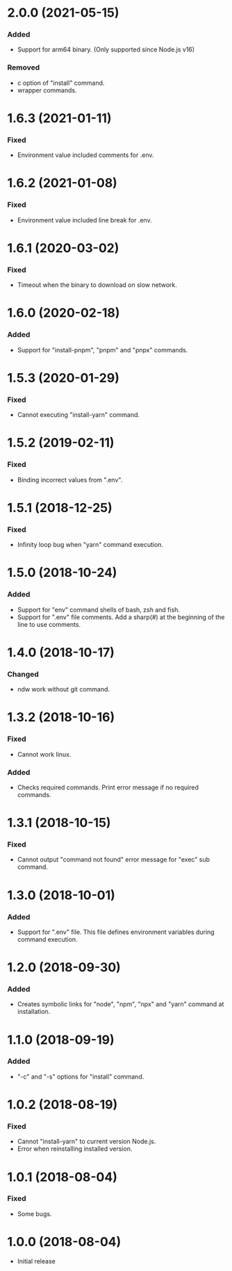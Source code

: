 # 2.0.0 (2021-05-15)

### Added

-   Support for arm64 binary. (Only supported since Node.js v16)

### Removed

-   c option of "install" command.
-   wrapper commands.

# 1.6.3 (2021-01-11)

### Fixed

-   Environment value included comments for .env.

# 1.6.2 (2021-01-08)

### Fixed

-   Environment value included line break for .env.

# 1.6.1 (2020-03-02)

### Fixed

-   Timeout when the binary to download on slow network.

# 1.6.0 (2020-02-18)

### Added

-   Support for "install-pnpm", "pnpm" and "pnpx" commands.

# 1.5.3 (2020-01-29)

### Fixed

-   Cannot executing "install-yarn" command.

# 1.5.2 (2019-02-11)

### Fixed

-   Binding incorrect values from ".env".

# 1.5.1 (2018-12-25)

### Fixed

-   Infinity loop bug when "yarn" command execution.

# 1.5.0 (2018-10-24)

### Added

-   Support for "env" command shells of bash, zsh and fish.
-   Support for ".env" file comments. Add a sharp(#) at the beginning of the line to use comments.

# 1.4.0 (2018-10-17)

### Changed

-   ndw work without git command.

# 1.3.2 (2018-10-16)

### Fixed

-   Cannot work linux.

### Added

-   Checks required commands. Print error message if no required commands.

# 1.3.1 (2018-10-15)

### Fixed

-   Cannot output "command not found" error message for "exec" sub command.

# 1.3.0 (2018-10-01)

### Added

-   Support for ".env" file. This file defines environment variables during command execution.

# 1.2.0 (2018-09-30)

### Added

-   Creates symbolic links for "node", "npm", "npx" and "yarn" command at installation.

# 1.1.0 (2018-09-19)

### Added

-   "-c" and "-s" options for "install" command.

# 1.0.2 (2018-08-19)

### Fixed

-   Cannot "install-yarn" to current version Node.js.
-   Error when reinstalling installed version.

# 1.0.1 (2018-08-04)

### Fixed

-   Some bugs.

# 1.0.0 (2018-08-04)

-   Initial release
